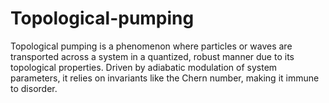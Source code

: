 # Topological-pumping
Topological pumping is a phenomenon where particles or waves are transported across a system in a quantized, robust manner due to its topological properties. Driven by adiabatic modulation of system parameters, it relies on invariants like the Chern number, making it immune to disorder. 
